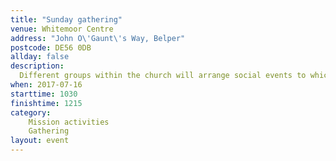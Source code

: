 ```yaml
---
title: "Sunday gathering"
venue: Whitemoor Centre
address: "John O\'Gaunt\'s Way, Belper"
postcode: DE56 0DB
allday: false
description: 
  Different groups within the church will arrange social events to which we can invite friends and neighbours
when: 2017-07-16
starttime: 1030
finishtime: 1215
category:
    Mission activities
    Gathering
layout: event
---
```

